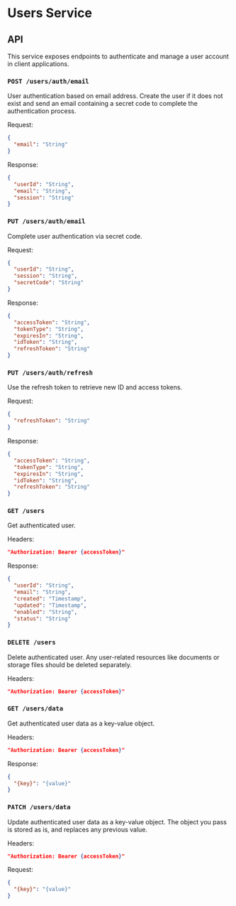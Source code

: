 # Users Service

## API

This service exposes endpoints to authenticate and manage a user account in client applications.

### `POST /users/auth/email`

User authentication based on email address. Create the user if it does not exist and send an email containing a secret code to complete the authentication process.

Request:

```json
{
  "email": "String"
}
```

Response:

```json
{
  "userId": "String",
  "email": "String",
  "session": "String"
}
```

### `PUT /users/auth/email`

Complete user authentication via secret code.

Request:

```json
{
  "userId": "String",
  "session": "String",
  "secretCode": "String"
}
```

Response:

```json
{
  "accessToken": "String",
  "tokenType": "String",
  "expiresIn": "String",
  "idToken": "String",
  "refreshToken": "String"
}
```

### `PUT /users/auth/refresh`

Use the refresh token to retrieve new ID and access tokens.

Request:

```json
{
  "refreshToken": "String"
}
```

Response:

```json
{
  "accessToken": "String",
  "tokenType": "String",
  "expiresIn": "String",
  "idToken": "String",
  "refreshToken": "String"
}
```

### `GET /users`

Get authenticated user.

Headers:

```json
"Authorization: Bearer {accessToken}"
```

Response:

```json
{
  "userId": "String",
  "email": "String",
  "created": "Timestamp",
  "updated": "Timestamp",
  "enabled": "String",
  "status": "String"
}
```

### `DELETE /users`

Delete authenticated user. Any user-related resources like documents or storage files should be deleted separately.

Headers:

```json
"Authorization: Bearer {accessToken}"
```

### `GET /users/data`

Get authenticated user data as a key-value object.

Headers:

```json
"Authorization: Bearer {accessToken}"
```

Response:

```json
{
  "{key}": "{value}"
}
```

### `PATCH /users/data`

Update authenticated user data as a key-value object. The object you pass is stored as is, and replaces any previous value.

Headers:

```json
"Authorization: Bearer {accessToken}"
```

Request:

```json
{
  "{key}": "{value}"
}
```
